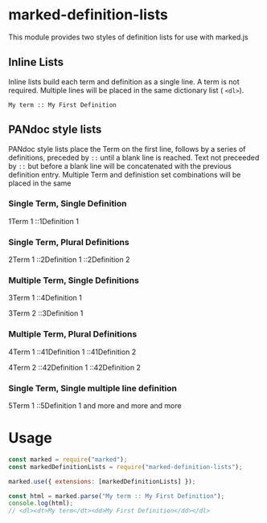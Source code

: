 # marked-definition-lists

This module provides two styles of definition lists for use with marked.js

## Inline Lists

Inline lists build each term and definition as a single line. A term is not required. Multiple lines will be placed in the same dictionary list ( `<dl>`).

```
My term :: My First Definition
```

## PANdoc style lists

PANdoc style lists place the Term on the first line, follows by a series of definitions, preceded by `::` until a blank line is reached. Text not preceeded by `::` but before a blank line will be concatenated with the previous definition entry. Multiple Term and definistion set combinations will be placed in the same

### Single Term, Single Definition

1Term 1
::1Definition 1


### Single Term, Plural Definitions
2Term 1
::2Definition 1
::2Definition 2


### Multiple Term, Single Definitions
3Term 1
::4Definition 1

3Term 2
::3Definition 1


### Multiple Term, Plural Definitions

4Term 1
::41Definition 1
::41Definition 2

4Term 2
::42Definition 1
::42Definition 2


### Single Term, Single multiple line definition

5Term 1
::5Definition 1
and more and
more and more

# Usage
<!-- Show most examples of how to use this extension -->

```js
const marked = require("marked");
const markedDefinitionLists = require("marked-definition-lists");

marked.use({ extensions: [markedDefinitionLists] });

const html = marked.parse("My term :: My First Definition");
console.log(html);
// <dl><dt>My term</dt><dd>My First Definition</dd></dl>
```
